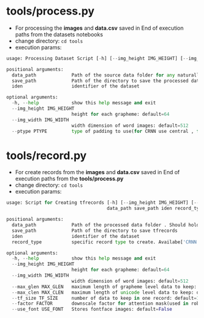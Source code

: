 #  **tools/process.py** 

* For processing the **images** and **data.csv** saved in End of execution paths from the datasets notebooks
* change directory: ```cd tools```
* execution params:

```python
usage: Processing Dataset Script [-h] [--img_height IMG_HEIGHT] [--img_width IMG_WIDTH] [--ptype PTYPE] data_path save_path iden

positional arguments:
  data_path             Path of the source data folder for any naturally writen images/data.csv pair dataset
  save_path             Path of the directory to save the processed dataset
  iden                  identifier of the dataset

optional arguments:
  -h, --help            show this help message and exit
  --img_height IMG_HEIGHT
                        height for each grapheme: default=64
  --img_width IMG_WIDTH
                        width dimension of word images: default=512
  --ptype PTYPE         type of padding to use(for CRNN use central , for ROBUSTSCANNER use left): default=left

```

# **tools/record.py**

* For create records from the **images** and **data.csv** saved in End of execution paths from the **tools/process.py**
* change directory: ```cd tools```
* execution params:

```python
usage: Script for Creating tfrecords [-h] [--img_height IMG_HEIGHT] [--img_width IMG_WIDTH] [--max_glen MAX_GLEN] [--max_clen MAX_CLEN] [--tf_size TF_SIZE] [--factor FACTOR] [--use_font USE_FONT]
                                     data_path save_path iden record_type

positional arguments:
  data_path             Path of the processed data folder . Should hold images,targets and data.csv
  save_path             Path of the directory to save tfrecords
  iden                  identifier of the dataset
  record_type           specific record type to create. Availabe['CRNN','ROBUSTSCANNER','ABINET']

optional arguments:
  -h, --help            show this help message and exit
  --img_height IMG_HEIGHT
                        height for each grapheme: default=64
  --img_width IMG_WIDTH
                        width dimension of word images: default=512
  --max_glen MAX_GLEN   maximum length of grapheme level data to keep: default=36
  --max_clen MAX_CLEN   maximum length of unicode level data to keep: default=62
  --tf_size TF_SIZE     number of data to keep in one record: default=1024
  --factor FACTOR       downscale factor for attention mask(used in robust scanner and abinet): default=32
  --use_font USE_FONT   Stores fontface images: default=False

```